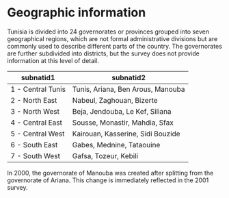 # Geographic information

Tunisia is  divided into 24 governorates or provinces grouped into seven geographical regions, which are not formal administrative divisions but are commonly used to describe different parts of the country. The governorates are further subdivided into districts, but the survey does not provide information at this level of detail. 

| subnatid1        | subnatid2                               |
|------------------|-----------------------------------------|
| 1 - Central Tunis | Tunis, Ariana, Ben Arous, Manouba      |
| 2 - North East    | Nabeul, Zaghouan, Bizerte              |
| 3 - North West    | Beja, Jendouba, Le Kef, Siliana        |
| 4 - Central East  | Sousse, Monastir, Mahdia, Sfax         |
| 5 - Central West  | Kairouan, Kasserine, Sidi Bouzide      |
| 6 - South East    | Gabes, Mednine, Tataouine              |
| 7 - South West    | Gafsa, Tozeur, Kebili                  |

In 2000, the governorate of Manouba was created after splitting from the governorate of Ariana. This change is immediately reflected in the 2001 survey.
